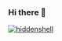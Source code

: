 ### Hi there 👋

<!--
**hiddenshell/hiddenshell** is a ✨ _special_ ✨ repository because its `README.md` (this file) appears on your GitHub profile.

Here are some ideas to get you started:

- 🔭 I’m currently working on ...
- 🌱 I’m currently learning ...
- 👯 I’m looking to collaborate on ...
- 🤔 I’m looking for help with ...
- 💬 Ask me about ...
- 📫 How to reach me: ...
- 😄 Pronouns: ...
- ⚡ Fun fact: ...
-->
<a href="https://github.com/hiddenshell"><img title="hiddenshell" src="https://github-readme-stats.vercel.app/api/top-langs/?username=hiddenshell&layout=compact&theme=highcontrast"></a>
